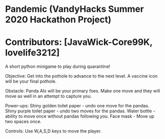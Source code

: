 # Pandemic (VandyHacks Summer 2020 Hackathon Project)
# Contributors: [JavaWick-Core99K, lovelife3212]

A short python minigame to play during quarantine!

Objective:
Get into the pothole to advance to the next level.
A vaccine icon will be your final pothole.

Obstacle:
Panda AIs will be your primary foes.
Make one move and they will move as well in an attempt to capture you.

Power-ups:
Shiny golden toilet paper - undo one move for the pandas.
Shiny purple toilet paper - undo two moves for the pandas.
Water bottle - ability to move once without pandas following you.
Face mask - Move up two spaces once.

Controls:
Use W,A,S,D keys to move the player.

